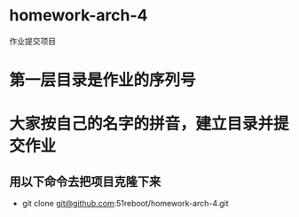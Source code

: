# homework-arch-4
作业提交项目

# 第一层目录是作业的序列号
# 大家按自己的名字的拼音，建立目录并提交作业

## 用以下命令去把项目克隆下来
  - git clone git@github.com:51reboot/homework-arch-4.git
